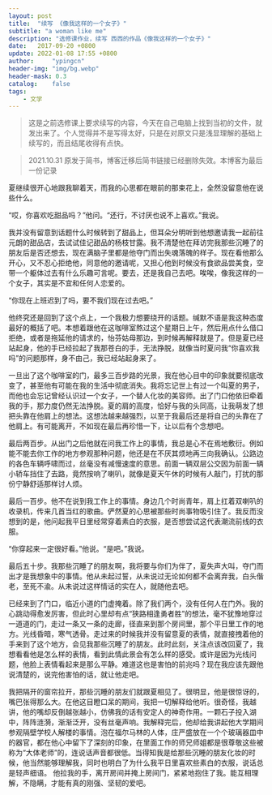```yaml
---
layout: post
title:  "续写 《像我这样的一个女子》"
subtitle: "a woman like me"
description: "选修课作业，续写 西西的作品《像我这样的一个女子》"
date:   2017-09-20 +0800
update: 2022-01-08 17:55 +0800
author:     "ypingcn"
header-img: "img/bg.webp"
header-mask: 0.3
catalog:    false
tags:
    - 文学
---
```


> 这是之前选修课上要求续写的内容，今天在自己电脑上找到当初的文件，就发出来了。个人觉得并不是写得太好，只是在对原文只是浅显理解的基础上续写的，而且结尾收得有点快。

> 2021.10.31 原发于简书，博客迁移后简书链接已经删除失效。本博客为最后一份记录

  夏继续很开心地跟我聊着天，而我的心思都在眼前的那束花上，全然没留意他在说些什么。

  “哎，你喜欢吃甜品吗？”他问。“还行，不讨厌也说不上喜欢。”我说。
  
  我并没有留意到话题什么时候转到了甜品上，但耳朵分明听到他想邀请我一起前往元朗的甜品店，去试试佳记甜品的杨枝甘露。我不清楚他在拜访完我那些沉睡了的朋友后是否还想去，现在满脑子里都是他夺门而出失魂落魄的样子。现在看他那么开心，又不忍心拒绝他，同意他的邀请呢，又担心他到时候没有食欲品尝美食，空带一个躯体过去有什么乐趣可言呢。要去，还是我自己去吧。唉唉，像我这样的一个女子，其实是不宜和任何人恋爱的。

  “你现在上班迟到了吗，要不我们现在过去吧。”
  
  他终究还是回到了这个点上，一个我极力想要绕开的话题。缄默不语是我这种态度最好的概括了吧。本想着跟他在这咖啡室熬过这个星期日上午，然后用点什么借口拒绝，或者是拖延他的请求的，怡芬姑母那边，到时候再解释就是了。但是夏已经站起身，他的手已经拉起了我那苍白的手，无法挣脱，就像当时夏问我“你喜欢我吗”的问题那样，身不由己，我已经站起身来了。
  
  一旦出了这个咖啡室的门，最多三百步路的光景，我在他心目中的印象就要彻底改变了，甚至他有可能在我的生活中彻底消失。我将忘记世上有过一个叫夏的男子，而他也会忘记曾经认识过一个女子，一个替人化妆的美容师。出了门口他依旧牵着我的手，那力度仍然无法挣脱。夏的肩的高度，恰好与我的头同高，让我萌发了想把头靠在他肩上的想法。这想法越来越强烈，以至于我最后还是将自己的头靠在了他肩上。有可能离开，不如现在最后再珍惜一下，让以后有个念想吧。

  最后两百步。从出门之后他就在问我工作上的事情，我总是心不在焉地敷衍。例如能不能去你工作的地方参观那种问题，他还是在不厌其烦地再三向我确认。公路边的各色车辆呼啸而过，丝毫没有减慢速度的意思。前面一辆双层公交因为前面一辆小轿车挡住了去路，竟然按响了喇叭，就像是夏天午休的时候有人敲门，打扰的那份宁静舒适那样讨人烦。
  
  最后一百步。他不在说到我工作上的事情。身边几个时尚青年，肩上扛着双喇叭的收录机，传来几首当红的歌曲。俨然夏的心思被那些时尚事物吸引住了。我反而没想到的是，他问起我平日里经常穿着素白的衣服，是否想尝试这代表潮流前线的衣服。
  
  “你穿起来一定很好看。”他说。“是吧。”我说。
  
  最后五十步。我那些沉睡了的朋友啊，我将要与你们为伴了，夏失声大叫，夺门而出才是我想象中的事情。他从未起过誓，从未说过无论如何都不会离弃我，白头偕老，至死不渝。从未说过这样情话的实在人，就随他去吧。

  已经来到了门口，临近小道的门虚掩着。除了我们两个，没有任何人在门外。我的心跳动得愈发厉害，但此时心里却有点“狭路相逢勇者胜”的想法，毫不犹豫地穿过一道道的门，走过一条又一条的走廊，径直来到那个房间里，那个平日里工作的地方。光线昏暗，寒气透骨。走过来的时候我并没有留意夏的表情，就直接拽着他的手来到了这个地方，会见我那些沉睡了的朋友。此时此刻，关注点该改回夏了，我想看看他是怎么样的表情，看到此情此景会有怎么样的感受。或许是因为光线问题，他脸上表情看起来是那么平静。难道这也是害怕的前兆吗？现在我应该先跟他说清楚的，说完他害怕的话，就让他走吧。
  
  我把隔开的窗帘拉开，那些沉睡的朋友们就跟夏相见了。很明显，他是很惊讶的，嘴巴张得那么大。在他这目瞪口呆的期间，我把一切解释给他听。很奇怪，我越讲，他的嘴却反倒越张越小，仿佛我的话有安定人的神奇作用。一颗石子投入湖中，阵阵涟漪，渐渐泛开，没有丝毫声响。我解释完后，他却给我讲起他大学期间参观隔壁学校人解楼的事情。泡在福尔马林的人体，庄严盛放在一个个玻璃器皿中的器官，都在他心中留下了深刻的印象，在里面工作的师兄师姐都是很尊敬这些被称为“大体老师”的，连说话声音都很低。当得知我是给那些沉睡的朋友化妆的时候，他当然能够理解我，同时也明白了为什么我平日里喜欢些素白的衣服，说话总是轻声细语。
  他拉我的手，离开房间并掩上房间门，紧紧地抱住了我。能互相理解，不隐瞒，才能有真的刚强、坚韧的爱吧。